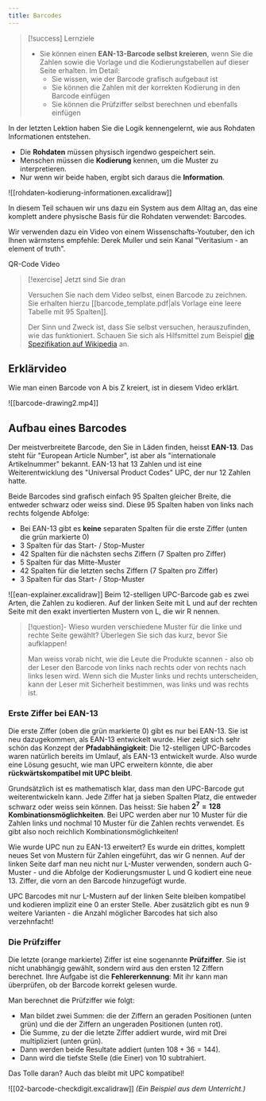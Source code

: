 ```yaml
---
title: Barcodes
---
```


> [!success] Lernziele
> 
> - Sie können einen **EAN-13-Barcode selbst kreieren**, wenn Sie die Zahlen sowie die Vorlage und die Kodierungstabellen auf dieser Seite erhalten. Im Detail:
> 	- Sie wissen, wie der Barcode grafisch aufgebaut ist
> 	- Sie können die Zahlen mit der korrekten Kodierung in den Barcode einfügen
> 	- Sie können die Prüfziffer selbst berechnen und ebenfalls einfügen

In der letzten Lektion haben Sie die Logik kennengelernt, wie aus Rohdaten Informationen entstehen.
- Die **Rohdaten** müssen physisch irgendwo gespeichert sein.
- Menschen müssen die **Kodierung** kennen, um die Muster zu interpretieren.
- Nur wenn wir beide haben, ergibt sich daraus die **Information**. 

![[rohdaten-kodierung-informationen.excalidraw]]

In diesem Teil schauen wir uns dazu ein System aus dem Alltag an, das eine komplett andere physische Basis für die Rohdaten verwendet: Barcodes.

Wir verwenden dazu ein Video von einem Wissenschafts-Youtuber, den ich Ihnen wärmstens empfehle: Derek Muller und sein Kanal "Veritasium - an element of truth".

<Youtube id="w5ebcowAJD8">QR-Code Video</Youtube>

> [!exercise] Jetzt sind Sie dran
> 
> Versuchen Sie nach dem Video selbst, einen Barcode zu zeichnen. Sie erhalten hierzu [[barcode_template.pdf|als Vorlage eine leere Tabelle mit 95 Spalten]]. 
> 
> Der Sinn und Zweck ist, dass Sie selbst versuchen, herauszufinden, wie das funktioniert. Schauen Sie sich als Hilfsmittel zum Beispiel [die Spezifikation auf Wikipedia](https://en.wikipedia.org/wiki/International_Article_Number#Binary_encoding_of_data_digits_into_EAN-13_barcode) an. 

## Erklärvideo

Wie man einen Barcode von A bis Z kreiert, ist in diesem Video erklärt.

![[barcode-drawing2.mp4]]

## Aufbau eines Barcodes

Der meistverbreitete Barcode, den Sie in Läden finden, heisst **EAN-13**. Das steht für "European Article Number", ist aber als "internationale Artikelnummer" bekannt. EAN-13 hat 13 Zahlen und ist eine Weiterentwicklung des "Universal Product Codes" UPC, der nur 12 Zahlen hatte.

Beide Barcodes sind grafisch einfach 95 Spalten gleicher Breite, die entweder schwarz oder weiss sind. Diese 95 Spalten haben von links nach rechts folgende Abfolge:
- Bei EAN-13 gibt es **keine** separaten Spalten für die erste Ziffer (unten die grün markierte 0)
- 3 Spalten für das Start- / Stop-Muster
- 42 Spalten für die nächsten sechs Ziffern (7 Spalten pro Ziffer)
- 5 Spalten für das Mitte-Muster
- 42 Spalten für die letzten sechs Ziffern (7 Spalten pro Ziffer)
- 3 Spalten für das Start- / Stop-Muster

![[ean-explainer.excalidraw]]
Beim 12-stelligen UPC-Barcode gab es zwei Arten, die Zahlen zu kodieren. Auf der linken Seite mit L und auf der rechten Seite mit den exakt invertierten Mustern von L, die wir R nennen.

> [!question]- Wieso wurden verschiedene Muster für die linke und rechte Seite gewählt? Überlegen Sie sich das kurz, bevor Sie aufklappen!
> 
> Man weiss vorab nicht, wie die Leute die Produkte scannen - also ob der Leser den Barcode von links nach rechts oder von rechts nach links lesen wird. Wenn sich die Muster links und rechts unterscheiden, kann der Leser mit Sicherheit bestimmen, was links und was rechts ist.

### Erste Ziffer bei EAN-13

Die erste Ziffer (oben die grün markierte 0) gibt es nur bei EAN-13. Sie ist neu dazugekommen, als EAN-13 entwickelt wurde. Hier zeigt sich sehr schön das Konzept der **Pfadabhängigkeit**: Die 12-stelligen UPC-Barcodes waren natürlich bereits im Umlauf, als EAN-13 entwickelt wurde. Also wurde eine Lösung gesucht, wie man UPC erweitern könnte, die aber **rückwärtskompatibel mit UPC bleibt**.

Grundsätzlich ist es mathematisch klar, dass man den UPC-Barcode gut weiterentwickeln kann. Jede Ziffer hat ja sieben Spalten Platz, die entweder schwarz oder weiss sein können. Das heisst: Sie haben **$2^7 = 128$ Kombinationsmöglichkeiten**. Bei UPC werden aber nur 10 Muster für die Zahlen links und nochmal 10 Muster für die Zahlen rechts verwendet. Es gibt also noch reichlich Kombinationsmöglichkeiten!

Wie wurde UPC nun zu EAN-13 erweitert? Es wurde ein drittes, komplett neues Set von Mustern für Zahlen eingeführt, das wir G nennen. Auf der linken Seite darf man neu nicht nur L-Muster verwenden, sondern auch G-Muster - und die Abfolge der Kodierungsmuster L und G kodiert eine neue 13. Ziffer, die vorn an den Barcode hinzugefügt wurde.

UPC Barcodes mit nur L-Mustern auf der linken Seite bleiben kompatibel und kodieren implizit eine 0 an erster Stelle. Aber zusätzlich gibt es nun 9 weitere Varianten - die Anzahl möglicher Barcodes hat sich also verzehnfacht!

### Die Prüfziffer

Die letzte (orange markierte) Ziffer ist eine sogenannte **Prüfziffer**. Sie ist nicht unabhängig gewählt, sondern wird aus den ersten 12 Ziffern berechnet. Ihre Aufgabe ist die **Fehlererkennung**: Mit ihr kann man überprüfen, ob der Barcode korrekt gelesen wurde.

Man berechnet die Prüfziffer wie folgt:
- Man bildet zwei Summen: die der Ziffern an geraden Positionen (unten grün) und die der Ziffern an ungeraden Positionen (unten rot). 
- Die Summe, zu der die letzte Ziffer addiert wurde, wird mit Drei multipliziert (unten grün).
- Dann werden beide Resultate addiert (unten $108 + 36 = 144$).
- Dann wird die tiefste Stelle (die Einer) von 10 subtrahiert.

Das Tolle daran? Auch das bleibt mit UPC kompatibel!

![[02-barcode-checkdigit.excalidraw]]
_(Ein Beispiel aus dem Unterricht.)_

